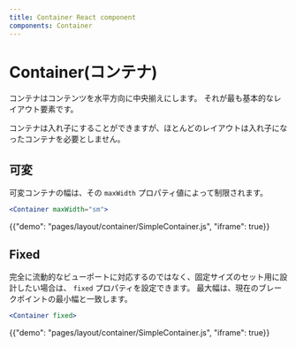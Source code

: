 ```yaml
---
title: Container React component
components: Container
---
```


# Container(コンテナ)

<p class="description">コンテナはコンテンツを水平方向に中央揃えにします。 それが最も基本的なレイアウト要素です。</p>

コンテナは入れ子にすることができますが、ほとんどのレイアウトは入れ子になったコンテナを必要としません。

## 可変

可変コンテナの幅は、その `maxWidth` プロパティ値によって制限されます。

```jsx
<Container maxWidth="sm">
```

{{"demo": "pages/layout/container/SimpleContainer.js", "iframe": true}}

## Fixed

完全に流動的なビューポートに対応するのではなく、固定サイズのセット用に設計したい場合は、 `fixed` プロパティを設定できます。 最大幅は、現在のブレークポイントの最小幅と一致します。

```jsx
<Container fixed>
```

{{"demo": "pages/layout/container/SimpleContainer.js", "iframe": true}}
